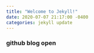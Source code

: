 ```yaml
---
title: "Welcome to Jekyll!"
date: 2020-07-07 21:17:00 -0400
categories: jekyll update
---
```


### github blog open
